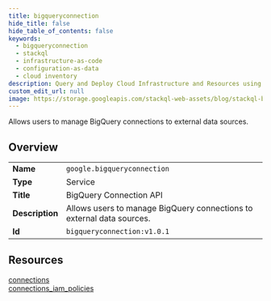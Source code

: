 ```yaml
---
title: bigqueryconnection
hide_title: false
hide_table_of_contents: false
keywords:
  - bigqueryconnection
  - stackql
  - infrastructure-as-code
  - configuration-as-data
  - cloud inventory
description: Query and Deploy Cloud Infrastructure and Resources using SQL
custom_edit_url: null
image: https://storage.googleapis.com/stackql-web-assets/blog/stackql-blog-post-featured-image.png
---
```

Allows users to manage BigQuery connections to external data sources.  
    

## Overview
<table><tbody>
<tr><td><b>Name</b></td><td><code>google.bigqueryconnection</code></td></tr>
<tr><td><b>Type</b></td><td>Service</td></tr>
<tr><td><b>Title</b></td><td>BigQuery Connection API</td></tr>
<tr><td><b>Description</b></td><td>Allows users to manage BigQuery connections to external data sources.</td></tr>
<tr><td><b>Id</b></td><td><code>bigqueryconnection:v1.0.1</code></td></tr>
</tbody></table>

## Resources
<div class="row">
<div class="providerDocColumn">
<a href="/providers/google/bigqueryconnection/connections/">connections</a><br />
</div>
<div class="providerDocColumn">
<a href="/providers/google/bigqueryconnection/connections_iam_policies/">connections_iam_policies</a><br />
</div>
</div>

